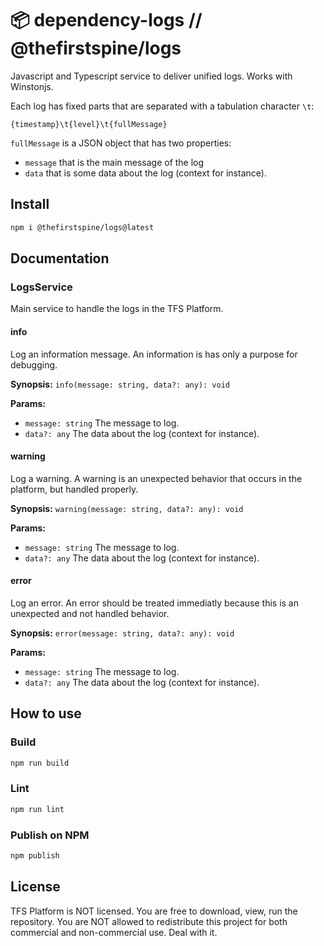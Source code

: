 
# 📦 dependency-logs // @thefirstspine/logs

Javascript and Typescript service to deliver unified logs. Works with Winstonjs.

Each log has fixed parts that are separated with a tabulation character `\t`:

```
{timestamp}\t{level}\t{fullMessage}
```

`fullMessage` is a JSON object that has two properties:
- `message` that is the main message of the log
- `data` that is some data about the log (context for instance).

## Install

```bash
npm i @thefirstspine/logs@latest
```

## Documentation

### LogsService

Main service to handle the logs in the TFS Platform.

#### info

Log an information message. An information is has only a purpose for debugging.

**Synopsis:** `info(message: string, data?: any): void`

**Params:**

- `message: string` The message to log.
- `data?: any` The data about the log (context for instance).

#### warning

Log a warning. A warning is an unexpected behavior that occurs in the platform, but handled properly.

**Synopsis:** `warning(message: string, data?: any): void`

**Params:**

- `message: string` The message to log.
- `data?: any` The data about the log (context for instance).

#### error

Log an error. An error should be treated immediatly because this is an unexpected and not handled behavior.

**Synopsis:** `error(message: string, data?: any): void`

**Params:**

- `message: string` The message to log.
- `data?: any` The data about the log (context for instance).

## How to use

### Build

```bash
npm run build
```

### Lint

```bash
npm run lint
```

### Publish on NPM

```bash
npm publish
```

## License

TFS Platform is NOT licensed. You are free to download, view, run the repository. You are NOT allowed to redistribute this project for both commercial and non-commercial use. Deal with it.
